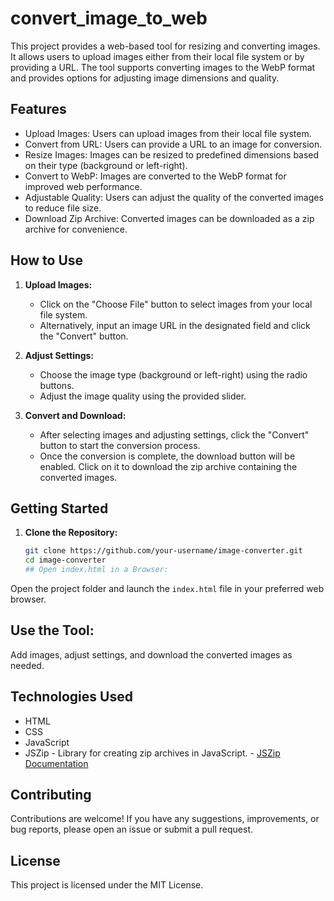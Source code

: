 # convert_image_to_web

This project provides a web-based tool for resizing and converting images. It allows users to upload images either from their local file system or by providing a URL. The tool supports converting images to the WebP format and provides options for adjusting image dimensions and quality.

## Features

- Upload Images: Users can upload images from their local file system.
- Convert from URL: Users can provide a URL to an image for conversion.
- Resize Images: Images can be resized to predefined dimensions based on their type (background or left-right).
- Convert to WebP: Images are converted to the WebP format for improved web performance.
- Adjustable Quality: Users can adjust the quality of the converted images to reduce file size.
- Download Zip Archive: Converted images can be downloaded as a zip archive for convenience.

## How to Use

1. **Upload Images:**

   - Click on the "Choose File" button to select images from your local file system.
   - Alternatively, input an image URL in the designated field and click the "Convert" button.

2. **Adjust Settings:**

   - Choose the image type (background or left-right) using the radio buttons.
   - Adjust the image quality using the provided slider.

3. **Convert and Download:**

   - After selecting images and adjusting settings, click the "Convert" button to start the conversion process.
   - Once the conversion is complete, the download button will be enabled. Click on it to download the zip archive containing the converted images.

## Getting Started

1. **Clone the Repository:**

   ```bash
   git clone https://github.com/your-username/image-converter.git
   cd image-converter
   ## Open index.html in a Browser:

Open the project folder and launch the `index.html` file in your preferred web browser.

## Use the Tool:

Add images, adjust settings, and download the converted images as needed.

## Technologies Used

- HTML
- CSS
- JavaScript
- JSZip - Library for creating zip archives in JavaScript. - [JSZip Documentation](https://stuk.github.io/jszip/)

## Contributing

Contributions are welcome! If you have any suggestions, improvements, or bug reports, please open an issue or submit a pull request.

## License

This project is licensed under the MIT License.

